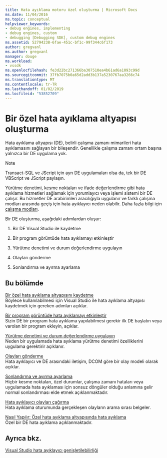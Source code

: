 ```yaml
---
title: Hata ayıklama motoru özel oluşturma | Microsoft Docs
ms.date: 11/04/2016
ms.topic: conceptual
helpviewer_keywords:
- debug engines, implementing
- debug engines, custom
- debugging [Debugging SDK], custom debug engines
ms.assetid: 52794238-6fae-451c-bf1c-99f344c6f173
author: gregvanl
ms.author: gregvanl
manager: douge
ms.workload:
- vssdk
ms.openlocfilehash: fe3d22bc271366ba307510ea4b61ad6a1093c99d
ms.sourcegitcommit: 37fb7075b0a65d2add3b137a5230767aa3266c74
ms.translationtype: MT
ms.contentlocale: tr-TR
ms.lasthandoff: 01/02/2019
ms.locfileid: "53852709"
---
```

# <a name="create-a-custom-debug-engine"></a>Bir özel hata ayıklama altyapısı oluşturma
Hata ayıklama altyapısı (DE), belirli çalışma zamanı mimarileri hata ayıklamasını sağlayan bir bileşendir. Genellikle çalışma zamanı ortam başına yalnızca bir DE uygulama yok.  
  
> [!NOTE]
>  Transact-SQL ve JScript için ayrı DE uygulamaları olsa da, tek bir DE VBScript ve JScript paylaşın.  
  
 Yürütme denetimi, kesme noktaları ve ifade değerlendirme gibi hata ayıklama hizmetleri sağlamak için yorumlayıcı veya işlemi sistemi bir DE çalışır. Bu hizmetler DE arabirimleri aracılığıyla uygulanır ve farklı çalışma modları arasında geçiş için hata ayıklayıcı neden olabilir. Daha fazla bilgi için [çalışma modları](../../extensibility/debugger/operational-modes.md).  
  
 Bir DE oluşturma, aşağıdaki adımlardan oluşur:  
  
1.  Bir DE Visual Studio ile kaydetme  
  
2.  Bir program görüntüde hata ayıklamayı etkinleştir  
  
3.  Yürütme denetimi ve durum değerlendirme uygulayın  
  
4.  Olayları gönderme  
  
5.  Sonlandırma ve ayırma ayarlama  
  
## <a name="in-this-section"></a>Bu bölümde  
 [Bir özel hata ayıklama altyapısını kaydetme](../../extensibility/debugger/registering-a-custom-debug-engine.md)  
 Böylece kullanılabilmesi için Visual Studio ile hata ayıklama altyapısı kaydetmek için gereken adımları açıklar.  
  
 [Bir program görüntüde hata ayıklamayı etkinleştir](../../extensibility/debugger/enabling-a-program-to-be-debugged.md)  
 Sizin DE bir program hata ayıklama yapılabilmesi gerekir ilk DE başlatın veya varolan bir program ekleyin, açıklar.  
  
 [Yürütme denetimi ve durum değerlendirme uygulayın](../../extensibility/debugger/execution-control-and-state-evaluation.md)  
 Neden bir uygulamada hata ayıklama yürütme denetimi özelliklerini uygulama gerektirir açıklanır.  
  
 [Olayları gönderme](../../extensibility/debugger/sending-events.md)  
 Hata ayıklayıcı ve DE arasındaki iletişim, DCOM göre bir olay modeli olarak açıklar.  
  
 [Sonlandırma ve ayırma ayarlama](../../extensibility/debugger/termination-and-detaching.md)  
 Hiçbir kesme noktaları, özel durumlar, çalışma zamanı hataları veya uygulamada hata ayıklaması için sonsuz döngüler olduğu anlamına gelir normal sonlandırması elde etmek açıklanmaktadır.  
  
 [Hata ayıklayıcı olayları çağırma](../../extensibility/debugger/calling-debugger-events.md)  
 Hata ayıklama oturumunda gerçekleşen olayların arama sırası belgeler.  
  
 [Nasıl Yapılır: Özel hata ayıklama altyapısında hata ayıklama](../../extensibility/debugger/how-to-debug-a-custom-debug-engine.md)  
 Özel bir DE hata ayıklama açıklanmaktadır.  
  
## <a name="see-also"></a>Ayrıca bkz.  
 [Visual Studio hata ayıklayıcı genişletilebilirliği](../../extensibility/debugger/visual-studio-debugger-extensibility.md)
